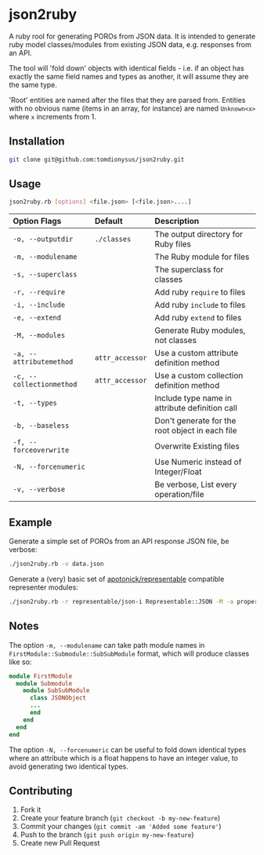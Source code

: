 # json2ruby

A ruby rool for generating POROs from JSON data. It is intended to generate ruby model classes/modules from existing JSON data, e.g. responses from an API.

The tool will 'fold down' objects with identical fields - i.e. if an object has exactly the same field names and types as another, it will assume they are the same type.

'Root' entities are named after the files that they are parsed from. Entities with no obvious name (items in an array, for instance) are named `Unknown<x>` where `x` increments from 1. 

## Installation

```bash
git clone git@github.com:tomdionysus/json2ruby.git
```

## Usage

```bash
json2ruby.rb [options] <file.json> [<file.json>....]
```

| Option Flags             | Default          | Description                                     |
|:-------------------------|:-----------------|:-------------------------------------------------|
| `-o, --outputdir`        | `./classes`      | The output directory for Ruby files             |
| `-m, --modulename`       |                  | The Ruby module for files                       |
| `-s, --superclass`       |                  | The superclass for classes                      |
| `-r, --require`          |                  | Add ruby `require` to files                     |
| `-i, --include`          |                  | Add ruby `include` to files                     |
| `-e, --extend`           |                  | Add ruby `extend` to files                      |
| `-M, --modules`          |                  | Generate Ruby modules, not classes              |
| `-a, --attributemethod`  | `attr_accessor`  | Use a custom attribute definition method        |
| `-c, --collectionmethod` | `attr_accessor`  | Use a custom collection definition method       |
| `-t, --types`            |                  | Include type name in attribute definition call  |
| `-b, --baseless`         |                  | Don't generate for the root object in each file |
| `-f, --forceoverwrite`   |                  | Overwrite Existing files                        |
| `-N, --forcenumeric`     |                  | Use Numeric instead of Integer/Float            |
| `-v, --verbose`          |                  | Be verbose, List every operation/file           |

## Example

Generate a simple set of POROs from an API response JSON file, be verbose:

```bash
./json2ruby.rb -v data.json
```

Generate a (very) basic set of [apotonick/representable](https://github.com/apotonick/representable) compatible representer modules:

```bash
./json2ruby.rb -r representable/json-i Representable::JSON -M -a property -c collection data.json 
```

## Notes

The option `-m, --modulename` can take path module names in `FirstModule::Submodule::SubSubModule` format, which will produce classes like so:

```ruby
module FirstModule
  module Submodule
    module SubSubModule
      class JSONObject
      ...
      end
    end
  end
end
```

The option `-N, --forcenumeric` can be useful to fold down identical types where an attribute which is a float happens to have an integer value, to avoid generating two identical types.

## Contributing

1. Fork it
2. Create your feature branch (`git checkout -b my-new-feature`)
3. Commit your changes (`git commit -am 'Added some feature'`)
4. Push to the branch (`git push origin my-new-feature`)
5. Create new Pull Request
